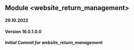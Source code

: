 ## Module <website_return_management>

#### 29.10.2022
#### Version 16.0.1.0.0

##### Initial Commit for website_return_management

